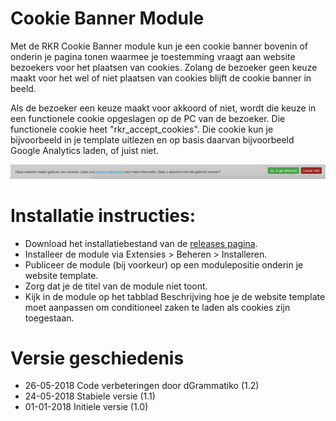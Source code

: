Cookie Banner Module
====================

Met de RKR Cookie Banner module kun je een cookie banner bovenin of onderin je pagina tonen waarmee je toestemming vraagt aan website bezoekers voor het plaatsen van cookies. Zolang de bezoeker geen keuze maakt voor het wel of niet plaatsen van cookies blijft de cookie banner in beeld.

Als de bezoeker een keuze maakt voor akkoord of niet, wordt die keuze in een functionele cookie opgeslagen op de PC van de bezoeker. Die functionele cookie heet "rkr_accept_cookies". Die cookie kun je bijvoorbeeld in je template uitlezen en op basis daarvan bijvoorbeeld Google Analytics laden, of juist niet.

![Voorbeeld](https://github.com/renekreijveld/RKR-Cookie-Banner-module/raw/master/screenshots/cookiebanner.png "Voorbeeld")

# Installatie instructies:
* Download het installatiebestand van de [releases pagina](https://github.com/renekreijveld/RKR-Cookie-Banner-module/releases).
* Installeer de module via Extensies > Beheren > Installeren.
* Publiceer de module (bij voorkeur) op een modulepositie onderin je website template.
* Zorg dat je de titel van de module niet toont.
* Kijk in de module op het tabblad Beschrijving hoe je de website template moet aanpassen om conditioneel zaken te laden als cookies zijn toegestaan.

# Versie geschiedenis
* 26-05-2018 Code verbeteringen door dGrammatiko (1.2)
* 24-05-2018 Stabiele versie (1.1)
* 01-01-2018 Initiele versie (1.0)